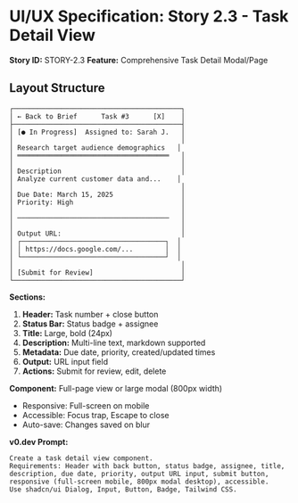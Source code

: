# UI/UX Specification: Story 2.3 - Task Detail View

**Story ID:** STORY-2.3
**Feature:** Comprehensive Task Detail Modal/Page

## Layout Structure
```
┌──────────────────────────────────────────┐
│ ← Back to Brief      Task #3      [X]    │
├──────────────────────────────────────────┤
│ [● In Progress]  Assigned to: Sarah J.   │
│                                          │
│ Research target audience demographics   │
│ ══════════════════════════════════════   │
│                                          │
│ Description                              │
│ Analyze current customer data and...    │
│                                          │
│ Due Date: March 15, 2025                 │
│ Priority: High                           │
│                                          │
│ ──────────────────────────────────────   │
│                                          │
│ Output URL:                              │
│ ┌────────────────────────────────────┐  │
│ │ https://docs.google.com/...        │  │
│ └────────────────────────────────────┘  │
│                                          │
│ [Submit for Review]                      │
└──────────────────────────────────────────┘
```

**Sections:**
1. **Header:** Task number + close button
2. **Status Bar:** Status badge + assignee
3. **Title:** Large, bold (24px)
4. **Description:** Multi-line text, markdown supported
5. **Metadata:** Due date, priority, created/updated times
6. **Output:** URL input field
7. **Actions:** Submit for review, edit, delete

**Component:** Full-page view or large modal (800px width)
- Responsive: Full-screen on mobile
- Accessible: Focus trap, Escape to close
- Auto-save: Changes saved on blur

**v0.dev Prompt:**
```
Create a task detail view component.
Requirements: Header with back button, status badge, assignee, title, description, due date, priority, output URL input, submit button, responsive (full-screen mobile, 800px modal desktop), accessible.
Use shadcn/ui Dialog, Input, Button, Badge, Tailwind CSS.
```

